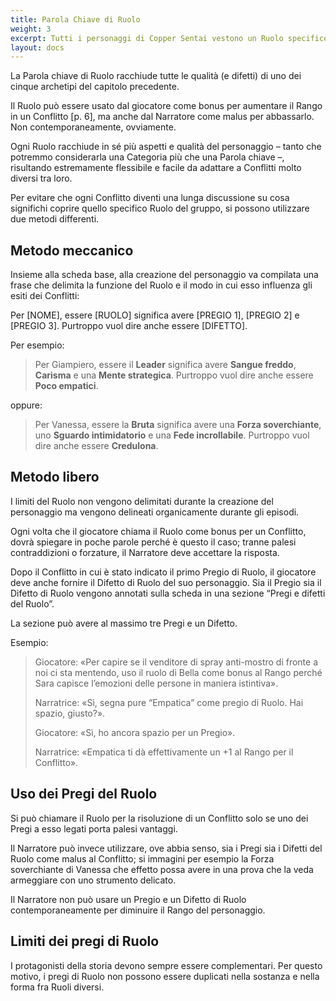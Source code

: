 ```yaml
---
title: Parola Chiave di Ruolo
weight: 3
excerpt: Tutti i personaggi di Copper Sentai vestono un Ruolo specifico nella fiction
layout: docs
---
```

La Parola chiave di Ruolo racchiude tutte le qualità (e difetti) di uno dei cinque archetipi del capitolo precedente.

Il Ruolo può essere usato dal giocatore come bonus per aumentare il Rango in un Conflitto \[p. 6], ma anche dal Narratore come malus per abbassarlo. Non contemporaneamente, ovviamente.

Ogni Ruolo racchiude in sé più aspetti e qualità del personaggio – tanto che potremmo considerarla una Categoria più che una Parola chiave –, risultando estremamente flessibile e facile da adattare a Conflitti molto diversi tra loro.

Per evitare che ogni Conflitto diventi una lunga discussione su cosa significhi coprire quello specifico Ruolo del gruppo, si possono utilizzare due metodi differenti.

## Metodo meccanico

Insieme alla scheda base,  alla creazione del personaggio va compilata una frase che delimita la funzione del Ruolo e il modo in cui esso influenza gli esiti dei Conflitti:

Per \[NOME], essere \[RUOLO] significa avere \[PREGIO 1], \[PREGIO 2] e \[PREGIO 3]. Purtroppo vuol dire anche essere \[DIFETTO].

Per esempio:

> Per Giampiero, essere il **Leader** significa avere **Sangue freddo**, **Carisma** e una **Mente strategica**. Purtroppo vuol dire anche essere **Poco empatici**.

oppure:

> Per Vanessa, essere la **Bruta** significa avere una **Forza soverchiante**, uno **Sguardo intimidatorio** e una **Fede incrollabile**. Purtroppo vuol dire anche essere **Credulona**.

## Metodo libero

I limiti del Ruolo non vengono delimitati durante la creazione del personaggio ma vengono delineati organicamente durante gli episodi.

Ogni volta che il giocatore chiama il Ruolo come bonus per un Conflitto, dovrà spiegare in poche parole perché è questo il caso; tranne palesi contraddizioni o forzature, il Narratore deve accettare la risposta.

Dopo il Conflitto in cui è stato indicato il primo Pregio di Ruolo, il giocatore deve anche fornire il Difetto di Ruolo del suo personaggio. Sia il Pregio sia il Difetto di Ruolo vengono annotati sulla scheda in una sezione “Pregi e difetti del Ruolo”.

La sezione può avere al massimo tre Pregi e un Difetto.

Esempio:

> Giocatore: «Per capire se il venditore di spray anti-mostro di fronte a noi ci sta mentendo, uso il ruolo di Bella come bonus al Rango perché Sara capisce l’emozioni delle persone in maniera istintiva».
>
> Narratrice: «Sì, segna pure “Empatica” come pregio di Ruolo. Hai spazio, giusto?».
>
> Giocatore: «Sì, ho ancora spazio per un Pregio».
>
> Narratrice: «Empatica ti dà effettivamente un +1 al Rango per il Conflitto».

## Uso dei Pregi del Ruolo

Si può chiamare il Ruolo per la risoluzione di un Conflitto solo se uno dei Pregi a esso legati porta palesi vantaggi.

Il Narratore può invece utilizzare, ove abbia senso, sia i Pregi sia i Difetti del Ruolo come malus al Conflitto; si immagini per esempio la Forza soverchiante di Vanessa che effetto possa avere in una prova che la veda armeggiare con uno strumento delicato.

Il Narratore non può usare un Pregio e un Difetto di Ruolo contemporaneamente per diminuire il Rango del personaggio.

## Limiti dei pregi di Ruolo

I protagonisti della storia devono sempre essere complementari. Per questo motivo, i pregi di Ruolo non possono essere duplicati nella sostanza e nella forma fra Ruoli diversi.
